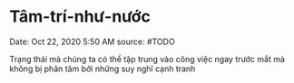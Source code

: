 # Tâm-trí-như-nước

Date: Oct 22, 2020 5:50 AM
source: #TODO

Trạng thái mà chúng ta có thể tập trung vào công việc ngay trước mắt mà không bị phân tâm bởi những suy nghĩ cạnh tranh